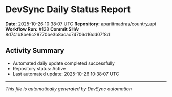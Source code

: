 # DevSync Daily Status Report

**Date:** 2025-10-26 10:38:07 UTC
**Repository:** apariitmadras/country_api
**Workflow Run:** #128
**Commit SHA:** 8d741b8be6c29770be3b8acac74706d16dd07f8d

## Activity Summary
- Automated daily update completed successfully
- Repository status: Active
- Last automated update: 2025-10-26 10:38:07 UTC

---
*This file is automatically generated by DevSync automation*
